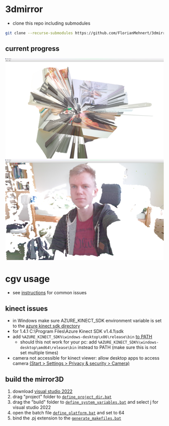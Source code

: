 # 3dmirror
- clone this repo including submodules
```bash
git clone --recurse-submodules https://github.com/FlorianMehnert/3dmirror.git
```
## current progress
![invalid borders](./images/invalid_borders.png)
![webcam](./images/discarded_triangles_webcam.png)

# cgv usage
- see [instructions](https://github.com/lintianfang/coding_issues_cgv/blob/master/how%20to%20use%20%20cgv_framework.txt) for common issues
## kinect issues
- in Windows make sure AZURE_KINECT_SDK environment variable is set to the [azure kinect sdk directory](https://github.com/microsoft/Azure-Kinect-Sensor-SDK)
- for 1.4.1 C:\Program Files\Azure Kinect SDK v1.4.1\sdk
- add `%AZURE_KINECT_SDK%\windows-desktop\x86\release\bin` [to PATH](https://www.architectryan.com/2018/03/17/add-to-the-path-on-windows-10/)
    - should this not work for your pc: add `%AZURE_KINECT_SDK%\windows-desktop\amd64\release\bin` instead to PATH (make sure this is not set multiple times)
- camera not accessible for kinect viewer: allow desktop apps to access camera [(Start > Settings > Privacy & security > Camera)](https://support.microsoft.com/en-us/windows/manage-app-permissions-for-your-camera-in-windows-87ebc757-1f87-7bbf-84b5-0686afb6ca6b)

## build the mirror3D
1. download [visual studio 2022](https://visualstudio.microsoft.com/de/downloads/)
2. drag "project" folder to [`define_project_dir.bat`](../cgv/define_project_dir.bat)
3. drag the "build" folder to [`define_system_variables.bat`](../cgv/define_system_variables.bat) and select j for visual studio 2022
4. open the batch file [`define_platform.bat`](../cgv/define_platform.bat) and set to 64
5. bind the .pj extension to the [`generate_makefiles.bat`](../cgv/bin/generate_makefiles.bat)
